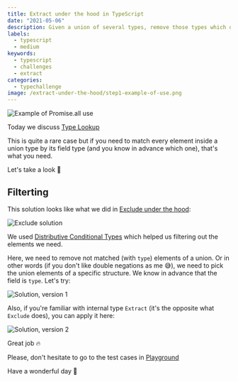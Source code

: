 ```yaml
---
title: Extract under the hood in TypeScript
date: "2021-05-06"
description: Given a union of several types, remove those types which doesn't extend the specified structure
labels:
  - typescript
  - medium
keywords:
  - typescript
  - challenges
  - extract
categories:
  - typechallenge
image: /extract-under-the-hood/step1-example-of-use.png
---
```


![Example of Promise.all use](/extract-under-the-hood/step1-example-of-use.png)

Today we discuss [Type Lookup](https://github.com/type-challenges/type-challenges/blob/master/questions/62-medium-type-lookup/README.md)

This is quite a rare case but if you need to match every element inside a union type by its field type (and you know in advance which one), that's what you need.

Let's take a look 👀

## Filterting

This solution looks like what we did in [Exclude under the hood](/2021-04-12-exclude-under-the-hood/):

![Exclude solution](/extract-under-the-hood/step2-exclude-solution.png)

We used [Distributive Conditional Types](https://www.typescriptlang.org/docs/handbook/2/conditional-types.html#distributive-conditional-types) which helped us filtering out the elements we need.

Here, we need to remove not matched (with `type`) elements of a union. Or in other words (if you don't like double negations as me 😅), we need to pick the union elements of a specific structure. We know in advance that the field is `type`. Let's try:

![Solution, version 1](/extract-under-the-hood/step3-solution-1.png)

Also, if you're familiar with internal type `Extract` (it's the opposite what `Exclude` does), you can apply it here:

![Solution, version 2](/extract-under-the-hood/step3-solution-2.png)

Great job 🔥

Please, don't hesitate to go to the test cases in [Playground](https://www.typescriptlang.org/play?#code/PQKgsAUABFBsBMUC0UAqBPADgUygGQHsCBrAV00hiWpqUqgCN0oBBAOwBcALAt5gMVJQAFAAEAhpwBmpAJRQAxAFtsAEwCWpJYtJt1vRUvEVoUegotQAiqWwBnDvrb16AZQIrHKuwBoo6AiEjZgB3SQ4oDgIoABsiMkwoKQIAJyhxSKxcdTZ0qF0nSOimSK5sdTTxDg4U9QZSDnsAOjNTegBJXO51OygAYy5xGJjsNgBzbD8Q3BDAmNVY9WJcKKgJiO5cPtSU+0xeDXHMnEZmO2xxFIGcsaTU0q2PJQMAAw4sl6T1bHmoHIf8npXgBhKpQAA+UAAIgQxi8Wp0oARNmlZilVL4oNMsephlBsAAPHB9DbRdZQF4wuF3NIvQgkACqmAAPFSIVBQRw-AByVSw7kAPk+kgWL05n2StPpxCZrNh7M5PL6VUFn3+mzuwwIIRu+IJ4iUmBGTRcphe5o4dnoOUaKSk4j6uE5UAA3vQYO8cAAuKDc5Ucbnuxi7NR2H3clhMOx2HLqSTc9nc1w8FLccQVBOQ7nA0gpGKZ30AIVGYyGgdMAF9TTAbdg7Q7cGy3aYPVlw3yxuWYDAGCGMeGABKBNiqAvcwu1aqSdBjwukYYd2cEAl1rvd7ZxFLh3vathjkJcdSNMcMGIO4hrqttUye3AAWXQVIwJwAvPh4rLnZCqTzFwKoMAwB6sSjQLKsDC4JSsIvPQ5owdeMD-gAat8IRIrkADiR4DqQDA+lw1SYGGgGWgMTQAFZ2E0qRjMACCQCAwCQMxECgFAAD6nFcdxXFQAAmoEaTAgQqi4AOda4DxUmcVAjEsbe76MiyDJ+Kg-5vgAogSNQOhwzIqa6xzYD6qBQBWAoANwsWx0lSWg9gRKC5y9LZPGyUxEDqIaqQRC6UAaQAjqQQx+FpIFmUkKQeL6oi3kgAxDCM4z2MADS4nY5aQLW9aOhyYLNq23q+v6a69tgobhpG6DRrG8aJsmPmDBmiY5nms4lmWkBXllnB1vauVNvQt7tvy9BlRVvpDroo6JhOR4cNOs7zvM-Kzcuq70BuqTblFIR7omB5HtgJ5nn0F5dfJWSsHoRgxFAb5ftCsKXScyrOfdUAANr0GF2AksygXBTEzLSrK7BeSFvp-n4VICgKPg-USf16YDQwgx+LLg7dSoqvDeUcHDCMQAAuix1kgBxrm8YIqZlGkriNERlNU+x7mQKA9D-smly4AEuZQHYBAxGlvBhlABEcERXokXYZGUdRKS0QgwCSHY0wpJzUAodgaGC8Ljii-hhHEcApFcBRVE0XR8DAHrItsFapj-neqROoMwwlvYRuSybZsWwrYwMR5kBAA)

Have a wonderful day 🌇
